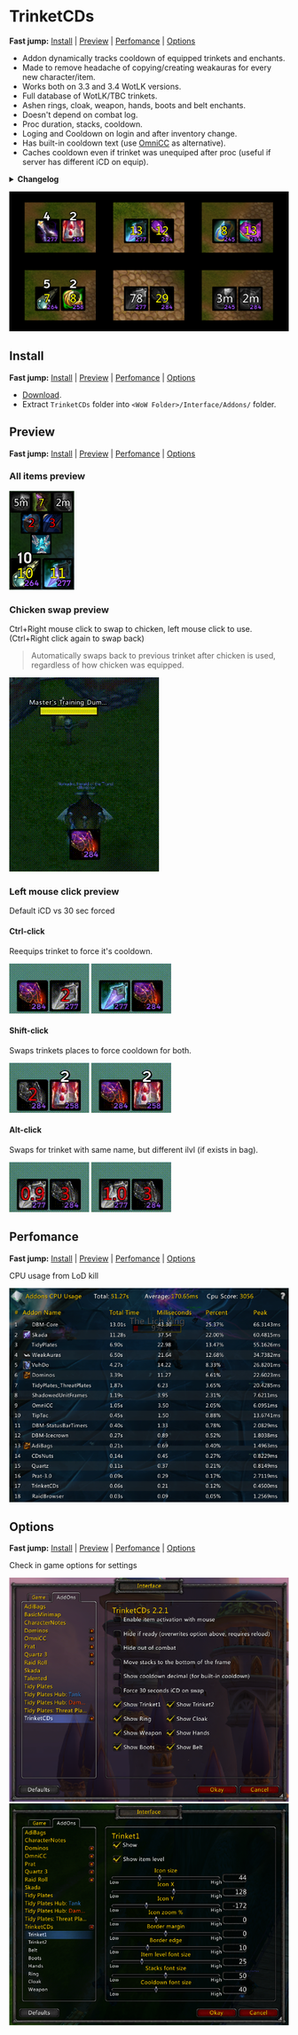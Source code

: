 # TrinketCDs

**Fast jump:** [Install](#install) | [Preview](#preview) | [Perfomance](#perfomance) | [Options](#options)

- Addon dynamically tracks cooldown of equipped trinkets and enchants.
- Made to remove headache of copying/creating weakauras for every new character/item.
- Works both on 3.3 and 3.4 WotLK versions.
- Full database of WotLK/TBC trinkets.
- Ashen rings, cloak, weapon, hands, boots and belt enchants.
- Doesn't depend on combat log.
- Proc duration, stacks, cooldown.
- Loging and Cooldown on login and after inventory change.
- Has built-in cooldown text (use [OmniCC](https://www.curseforge.com/wow/addons/omni-cc/files/454434) as alternative).
- Caches cooldown even if trinket was unequiped after proc (useful if server has different iCD on equip).

<details><summary><b>Changelog</b></summary>

[2.2.4](https://github.com/Ridepad/TrinketCDs/releases/tag/2.2.4)

[2.2.3](https://github.com/Ridepad/TrinketCDs/releases/tag/2.2.3)

[2.2.2](https://github.com/Ridepad/TrinketCDs/releases/tag/2.2.2)

[2.2.1](https://github.com/Ridepad/TrinketCDs/releases/tag/2.2.1)

[2.2.0](https://github.com/Ridepad/TrinketCDs/releases/tag/2.2.0)

[2.1.0](https://github.com/Ridepad/TrinketCDs/releases/tag/2.1.0)

[2.0.2](https://github.com/Ridepad/TrinketCDs/releases/tag/2.0.2)

[2.0.1](https://github.com/Ridepad/TrinketCDs/releases/tag/2.0.1)

[2.0.0](https://github.com/Ridepad/TrinketCDs/releases/tag/2.0.0-beta.2)
</details>

![Showcase](https://raw.githubusercontent.com/Ridepad/TrinketCDs/main/showcase/showcase_main.png)

## Install

**Fast jump:** [Install](#install) | [Preview](#preview) | [Perfomance](#perfomance) | [Options](#options)

- [Download](https://github.com/Ridepad/TrinketCDs/releases/latest).
- Extract `TrinketCDs` folder into `<WoW Folder>/Interface/Addons/` folder.

## Preview

**Fast jump:** [Install](#install) | [Preview](#preview) | [Perfomance](#perfomance) | [Options](#options)

### All items preview

![Showcase all](https://raw.githubusercontent.com/Ridepad/TrinketCDs/main/showcase/showcase_all.png)

### Chicken swap preview

Ctrl+Right mouse click to swap to chicken, left mouse click to use. (Ctrl+Right click again to swap back)
> Automatically swaps back to previous trinket after chicken is used, regardless of how chicken was equipped.

![Showcase chicken](https://raw.githubusercontent.com/Ridepad/TrinketCDs/main/showcase/showcase_chicken.gif)

### Left mouse click preview

Default iCD vs 30 sec forced

#### Ctrl-click

Reequips trinket to force it's cooldown.

![Showcase swap with control](https://raw.githubusercontent.com/Ridepad/TrinketCDs/main/showcase/showcase_swap_ctrl.gif)
![Showcase swap with control and 30](https://raw.githubusercontent.com/Ridepad/TrinketCDs/main/showcase/showcase_swap_ctrl30.gif)

#### Shift-click

Swaps trinkets places to force cooldown for both.

![Showcase swap with shift](https://raw.githubusercontent.com/Ridepad/TrinketCDs/main/showcase/showcase_swap_shift.gif)
![Showcase swap with shift and 30](https://raw.githubusercontent.com/Ridepad/TrinketCDs/main/showcase/showcase_swap_shift30.gif)

#### Alt-click

Swaps for trinket with same name, but different ilvl (if exists in bag).

![Showcase swap with alt](https://raw.githubusercontent.com/Ridepad/TrinketCDs/main/showcase/showcase_swap_alt.gif)
![Showcase swap with alt and 30](https://raw.githubusercontent.com/Ridepad/TrinketCDs/main/showcase/showcase_swap_alt30.gif)

## Perfomance

**Fast jump:** [Install](#install) | [Preview](#preview) | [Perfomance](#perfomance) | [Options](#options)

CPU usage from LoD kill

![Showcase cpu usage](https://raw.githubusercontent.com/Ridepad/TrinketCDs/main/showcase/showcase_cpu_usage.png)

## Options

**Fast jump:** [Install](#install) | [Preview](#preview) | [Perfomance](#perfomance) | [Options](#options)

Check in game options for settings

![Showcase options 1](https://raw.githubusercontent.com/Ridepad/TrinketCDs/main/showcase/showcase_options1.png)
![Showcase options 2](https://raw.githubusercontent.com/Ridepad/TrinketCDs/main/showcase/showcase_options2.png)
